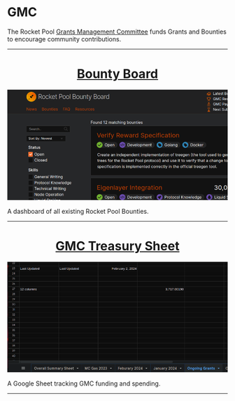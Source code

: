 # GMC

The Rocket Pool [Grants Management Committee](https://rpips.rocketpool.net/RPIPs/RPIP-15) funds Grants and Bounties to encourage community contributions.

---

<center>

# [Bounty Board](https://rpbountyboard.com/)

![](../assets/bountyboard.png)

</center>

A dashboard of all existing Rocket Pool Bounties.

---

<center>

# [GMC Treasury Sheet](https://docs.google.com/spreadsheets/d/1dMtHJ4sffBidSN5RphLYC9A5HrsRNqHfqLVn-nJR104/edit#gid=1908396259)

![](../assets/gmc-sheet.png)

</center>

A Google Sheet tracking GMC funding and spending. 

---
